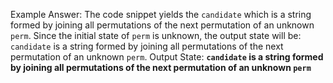 Example Answer:
The code snippet yields the `candidate` which is a string formed by joining all permutations of the next permutation of an unknown `perm`. Since the initial state of `perm` is unknown, the output state will be: `candidate` is a string formed by joining all permutations of the next permutation of an unknown `perm`.
Output State: **`candidate` is a string formed by joining all permutations of the next permutation of an unknown `perm`**